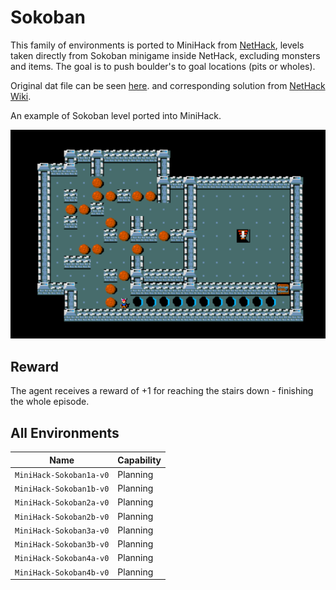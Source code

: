 # Sokoban

This family of environments is ported to MiniHack from [NetHack](https://github.com/facebookresearch/nle), levels taken directly from Sokoban minigame inside NetHack, excluding monsters and items. The goal is to push boulder's to goal locations (pits or wholes).

Original dat file can be seen [here](https://github.com/facebookresearch/nle/blob/main/dat/sokoban.des).
and corresponding solution from [NetHack Wiki](https://nethackwiki.com/wiki/Sokoban).

An example of Sokoban level ported into MiniHack.

![](../imgs/sokoban3b.png)

## Reward

The agent receives a reward of +1 for reaching the stairs down - finishing the whole episode.

## All Environments

| Name                    | Capability |
| ----------------------- | ---------- |
| `MiniHack-Sokoban1a-v0` | Planning   |
| `MiniHack-Sokoban1b-v0` | Planning   |
| `MiniHack-Sokoban2a-v0` | Planning   |
| `MiniHack-Sokoban2b-v0` | Planning   |
| `MiniHack-Sokoban3a-v0` | Planning   |
| `MiniHack-Sokoban3b-v0` | Planning   |
| `MiniHack-Sokoban4a-v0` | Planning   |
| `MiniHack-Sokoban4b-v0` | Planning   |
